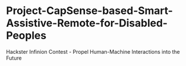 # Project-CapSense-based-Smart-Assistive-Remote-for-Disabled-Peoples
Hackster Infinion Contest - Propel Human-Machine Interactions into the Future
